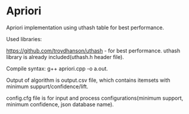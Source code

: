 # Apriori
Apriori implementation using uthash table for best performance.

Used libraries:

https://github.com/troydhanson/uthash - for best performance.
uthash library is already included(uthash.h header file).

Compile syntax: g++ apriori.cpp -o a.out.

Output of algorithm is output.csv file, which contains itemsets with minimum suppurt/confidence/lift.

config.cfg file is for input and process configurations(minimum support, minimum confidence, json database name).
